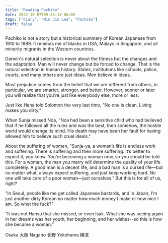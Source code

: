 ```yaml
---
title: "Reading Pachiko"
date: 2022-10-07T09:33:13-06:00
tags: ["diary", "Min Jin Lee", "Pachiko"]
draft: false
---
```


Pachiko is not a story but a historical summary of Korean Japanese from 1910 to 1989. It reminds me of blacks in USA, Malays in Singapore, and all minority migrants in the Western countries.

Darwin's natural selection is never about the fitness but the changes and the adaptation. Man will never change but be forced to change. That is the natural selection in human history. States, institutions like schools, police, courts, and many others are just ideas. Men believe in ideas. 

Most prejudice comes from the belief that we are different from others, in particular, we are smarter, stronger, and better. However, sooner or later you will realize that you're just like everybody else, more or less.

Just like Hana told Solomon the very last time, "No one is clean. Living makes you dirty."

When Sunja missed Noa, "Noa had been a sensitive child who had believed that if he followed all the rules and was the best, then somehow, the hostile world would change its mind. His death may have been her fault for having allowed him to believe such cruel ideals."

About the suffering of women, “Sunja-ya, a woman’s life is endless work and suffering. There is suffering and then more suffering. It’s better to expect it, you know. You’re becoming a woman now, so you should be told this. For a woman, the man you marry will determine the quality of your life completely. A good man is a decent life, and a bad man is a cursed life—but no matter what, always expect suffering, and just keep working hard. No one will take care of a poor woman—just ourselves.” But this is for all of us, right?

"In Seoul, people like me get called Japanese bastards, and in Japan, I'm just another dirty Korean no matter how much money I make or how nice I am. So what the fuck?"

“It was not Hansu that she missed, or even Isak. What she was seeing again in her dreams was her youth, her beginning, and her wishes--so this is how she became a woman.” 

Osaka 大阪
Nagano 长野
Yokohama 横滨
 
